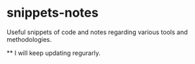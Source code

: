 # snippets-notes
 Useful snippets of code and notes regarding various tools and methodologies.
 
** I will keep updating regurarly.
